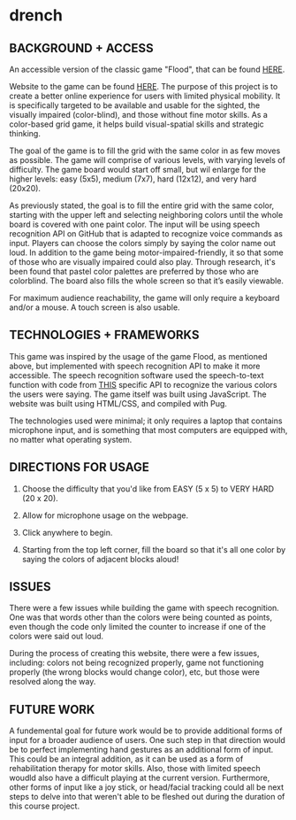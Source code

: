 # drench

## BACKGROUND + ACCESS
An accessible version of the classic game "Flood", that can be found [HERE](https://www.chiark.greenend.org.uk/~sgtatham/puzzles/js/flood.html).

Website to the game can be found [HERE](https://kattaque.github.io/drench/). The purpose of this project is to create a better online experience for users with limited physical mobility. It is specifically targeted to be available and usable for the sighted, the visually impaired (color-blind), and those without fine motor skills. As a color-based grid game, it helps build visual-spatial skills and strategic thinking. 

The goal of the game is to fill the grid with the same color in as few moves as possible. The game will comprise of various levels, with varying levels of difficulty. The game board would start off small, but wil enlarge for the higher levels: easy (5x5), medium (7x7), hard (12x12), and very hard (20x20).

 As previously stated, the goal is to fill the entire grid with the same color, starting with the upper left and selecting neighboring colors until the whole board is covered with one paint color. The input will be using speech recognition API on GitHub that is adapted to  recognize voice commands as input. Players can choose the colors simply by saying the color name out loud. In addition to the game being motor-impaired-friendly, it so that some of those who are visually impaired could also play. Through research, it's been found that pastel color palettes are preferred by those who are colorblind. The board also fills the whole screen so that it’s easily viewable.
 
For maximum audience reachability, the game will only require a keyboard and/or a mouse. A touch screen is also usable.

## TECHNOLOGIES + FRAMEWORKS

This game was inspired by the usage of the game Flood, as mentioned above, but implemented with speech recognition API to make it more accessible. The speech recognition software used the speech-to-text function with code from [THIS](https://mdn.github.io/web-speech-api/speech-color-changer/) specific API to recognize the various colors the users were saying. The game itself was built using JavaScript. The website was built using HTML/CSS, and compiled with Pug. 

The technologies used were minimal; it only requires a laptop that contains microphone input, and is something that most computers are equipped with, no matter what operating system. 

## DIRECTIONS FOR USAGE
1. Choose the difficulty that you'd like from EASY (5 x 5) to VERY HARD (20 x 20).

2. Allow for microphone usage on the webpage.

3. Click anywhere to begin.

4. Starting from the top left corner, fill the board so that it's all one color by saying the colors of adjacent blocks aloud! 

## ISSUES

There were a few issues while building the game with speech recognition. One was that words other than the colors were being counted as points, even though the code only limited the counter to increase if one of the colors were said out loud. 

During the process of creating this website, there were a few issues, including: colors not being recognized properly, game not functioning properly (the wrong blocks would change color), etc, but those were resolved along the way. 

## FUTURE WORK
A fundemental goal for future work would be to provide additional forms of input for a broader audience of users. One such step in that direction would be to perfect implementing hand gestures as an additional form of input. This could be an integral addition, as it can be used as a form of rehabilitation therapy for motor skills. Also, those with limited speech woudld also have a difficult playing at the current version. Furthermore, other forms of input like a joy stick, or head/facial tracking could all be next steps to delve into that weren't able to be fleshed out during the duration of this course project.

